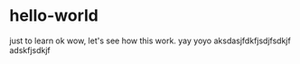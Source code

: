 # hello-world
just to learn
ok wow, let's see how this work. yay yoyo
aksdasjfdkfjsdjfsdkjf
adskfjsdkjf
